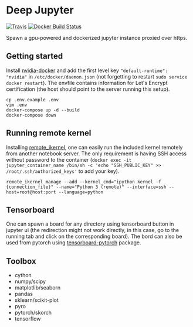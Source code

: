 # Deep Jupyter

[![Travis](https://img.shields.io/travis/zifeo/deep-jupyter.svg)](https://travis-ci.org/zifeo/deep-jupyter)
[![Docker Build Status](https://img.shields.io/docker/build/zifeo/deep-jupyter.svg)](https://hub.docker.com/r/zifeo/deep-jupyter/)

Spawn a gpu-powered and dockerized jupyter instance proxied over https.

## Getting started

Install [nvidia-docker](https://github.com/NVIDIA/nvidia-docker) and add the first level key `"default-runtime": "nvidia"` in `/etc/docker/daemon.json` (not forgetting to restart `sudo service docker restart`).
The envfile contains information for Let's Encrypt certification (the host should point to the server running this setup).

```shell
cp .env.example .env
vim .env
docker-compose up -d --build  
docker-compose down
```

## Running remote kernel

Installing [remote_ikernel](https://bitbucket.org/tdaff/remote_ikernel), one can easily run the included kernel remotely from another notebook server.
The only requirement is having SSH access without password to the container (`docker exec -it jupyter_container_name /bin/sh -c 'echo "SSH_PUBLIC_KEY" >> /root/.ssh/authorized_keys'` to add your key).

```shell
remote_ikernel manage --add --kernel_cmd="ipython kernel -f {connection_file}" --name="Python 3 (remote)" --interface=ssh --host=root@host:port --language=python
```

## Tensorboard

One can spawn a board for any directory using tensorboard button in jupyter ui (the redirection might not work directly, in this case, go to the running tab and click on the corresponding board). 
The bord can also be used from pytorch using [tensorboard-pytorch](https://github.com/lanpa/tensorboard-pytorch) package.

## Toolbox

- cython
- numpy/scipy
- matplotlib/seaborn
- pandas
- sklearn/scikit-plot
- pyro
- pytorch/skorch
- tensorflow

